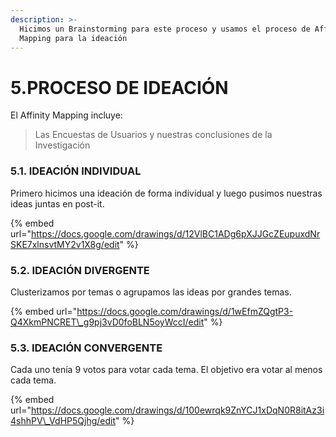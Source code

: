 ```yaml
---
description: >-
  Hicimos un Brainstorming para este proceso y usamos el proceso de Affinity
  Mapping para la ideación
---
```


# 5.PROCESO DE IDEACIÓN

El Affinity Mapping incluye:

> Las Encuestas de Usuarios y nuestras conclusiones de la Investigación

### 5.1. IDEACIÓN INDIVIDUAL

Primero hicimos una ideación de forma individual y luego pusimos nuestras ideas juntas en post-it.

{% embed url="https://docs.google.com/drawings/d/12VlBC1ADg6pXJJGcZEupuxdNrSKE7xlnsvtMY2v1X8g/edit" %}

### 5.2. IDEACIÓN DIVERGENTE

Clusterizamos por temas o agrupamos las ideas por grandes temas.

{% embed url="https://docs.google.com/drawings/d/1wEfmZQgtP3-Q4XkmPNCRET\_g9pj3vD0foBLN5oyWccI/edit" %}

### 5.3. IDEACIÓN CONVERGENTE

Cada uno tenía 9 votos para votar cada tema. El objetivo era votar al menos cada tema.

{% embed url="https://docs.google.com/drawings/d/100ewrqk9ZnYCJ1xDqN0R8itAz3i4shhPV\_VdHP5Qjhg/edit" %}

